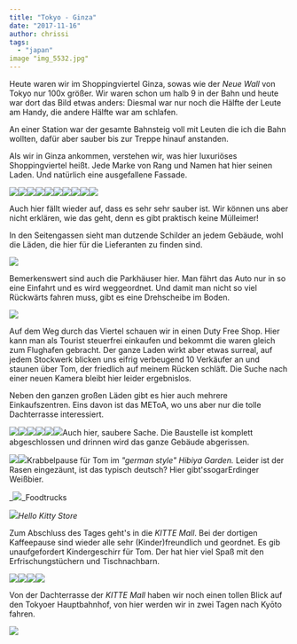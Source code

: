 ```yaml
---
title: "Tokyo - Ginza"
date: "2017-11-16"
author: chrissi
tags: 
  - "japan"
image "img_5532.jpg"
---
```


Heute waren wir im Shoppingviertel Ginza, sowas wie der _Neue Wall_ von Tokyo nur 100x größer. Wir waren schon um halb 9 in der Bahn und heute war dort das Bild etwas anders: Diesmal war nur noch die Hälfte der Leute am Handy, die andere Hälfte war am schlafen.

An einer Station war der gesamte Bahnsteig voll mit Leuten die ich die Bahn wollten, dafür aber sauber bis zur Treppe hinauf anstanden.

Als wir in Ginza ankommen, verstehen wir, was hier luxuriöses Shoppingviertel heißt. Jede Marke von Rang und Namen hat hier seinen Laden. Und natürlich eine ausgefallene Fassade.

![](images/img_2081.jpg)![](images/img_2080.jpg)![](images/img_2079.jpg)![](images/img_5472.jpg)![](images/img_5493.jpg)![](images/img_5470.jpg)![](images/img_5498.jpg)![](images/img_5593.jpg)![](images/img_5487.jpg)![](images/img_5478.jpg)

Auch hier fällt wieder auf, dass es sehr sehr sauber ist. Wir können uns aber nicht erklären, wie das geht, denn es gibt praktisch keine Mülleimer!

In den Seitengassen sieht man dutzende Schilder an jedem Gebäude, wohl die Läden, die hier für die Lieferanten zu finden sind.

![](images/img_5500.jpg)

Bemerkenswert sind auch die Parkhäuser hier. Man fährt das Auto nur in so eine Einfahrt und es wird weggeordnet. Und damit man nicht so viel Rückwärts fahren muss, gibt es eine Drehscheibe im Boden.

![](images/img_5627.jpg)

Auf dem Weg durch das Viertel schauen wir in einen Duty Free Shop. Hier kann man als Tourist steuerfrei einkaufen und bekommt die waren gleich zum Flughafen gebracht. Der ganze Laden wirkt aber etwas surreal, auf jedem Stockwerk blicken uns eifrig verbeugend 10 Verkäufer an und staunen über Tom, der friedlich auf meinem Rücken schläft. Die Suche nach einer neuen Kamera bleibt hier leider ergebnislos.

Neben den ganzen großen Läden gibt es hier auch mehrere Einkaufszentren. Eins davon ist das METoA, wo uns aber nur die tolle Dachterrasse interessiert.

![](images/img_2093.jpg)![](images/img_5527.jpg)![](images/img_5529.jpg)![](images/img_5535.jpg)![](images/img_5532.jpg)![](images/img_5531.jpg)Auch hier, saubere Sache. Die Baustelle ist komplett abgeschlossen und drinnen wird das ganze Gebäude abgerissen.

![](images/img_5547.jpg)![](images/img_5588.jpg)Krabbelpause für Tom im _"german style" Hibiya Garden._ Leider ist der Rasen eingezäunt, ist das typisch deutsch? Hier gibt'ssogarErdinger Weißbier.

_![](images/img_5597.jpg)_Foodtrucks

_![](images/img_5541-1.jpg)Hello Kitty Store_

Zum Abschluss des Tages geht's in die _KITTE Mall_. Bei der dortigen Kaffeepause sind wieder alle sehr (Kinder)freundlich und geordnet. Es gib unaufgefordert Kindergeschirr für Tom. Der hat hier viel Spaß mit den Erfrischungstüchern und Tischnachbarn.

![](images/img_5615.jpg)![](images/img_5618.jpg)![](images/img_5620.jpg)![](images/img_5622.jpg)

Von der Dachterrasse der _KITTE Mall_ haben wir noch einen tollen Blick auf den Tokyoer Hauptbahnhof, von hier werden wir in zwei Tagen nach Kyōto fahren.

![](images/img_5609-1.jpg)
